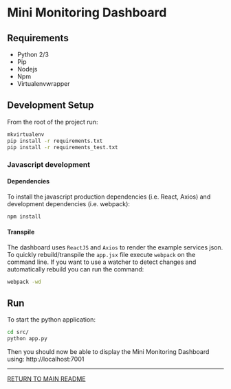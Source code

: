 # Mini Monitoring Dashboard

## Requirements

* Python 2/3
* Pip
* Nodejs
* Npm
* Virtualenvwrapper


## Development Setup

From the root of the project run:

```sh
mkvirtualenv
pip install -r requirements.txt
pip install -r requirements_test.txt
```

### Javascript development

#### Dependencies

To install the javascript production dependencies (i.e. React, Axios) and development dependencies (i.e. webpack):

```sh
npm install
```

#### Transpile

The dashboard uses `ReactJS` and `Axios` to render the example services json.
To quickly rebuild/transpile the `app.jsx` file execute `webpack` on the command line.
If you want to use a watcher to detect changes and automatically rebuild you can run the command:

```sh
webpack -wd
```

## Run

To start the python application:
```sh
cd src/
python app.py
```

Then you should now be able to display the Mini Monitoring Dashboard using:
http://localhost:7001

---

[RETURN TO MAIN README](../README.md)
